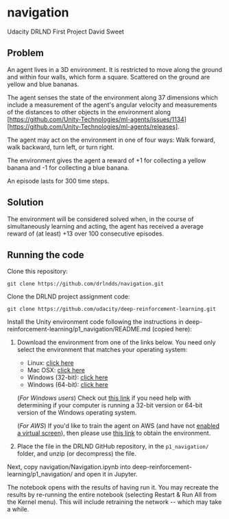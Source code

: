 # navigation
Udacity DRLND First Project
David Sweet


## Problem

An agent lives in a 3D environment.  It is restricted to move along the ground and within four walls, which form a square.  Scattered on the ground are yellow and blue bananas.

The agent senses the state of the environment along 37 dimensions which include a measurement of the agent's angular velocity and measurements of the distances to other objects in the environment along [https://github.com/Unity-Technologies/ml-agents/issues/1134][https://github.com/Unity-Technologies/ml-agents/releases].

The agent may act on the environment in one of four ways: Walk forward, walk backward, turn left, or turn right.

The environment gives the agent a reward of +1 for collecting a yellow banana and -1 for collecting a blue banana.

An episode lasts for 300 time steps.

## Solution

The environment will be considered solved when, in the course of simultaneously learning and acting, the agent has received a average reward of (at least) +13 over 100 consecutive episodes.

## Running the code

Clone this repository:

`git clone https://github.com/drlndds/navigation.git`

Clone the DRLND project assignment code:

`git clone https://github.com/udacity/deep-reinforcement-learning.git`

Install the Unity environment code following the instructions in deep-reinforcement-learning/p1_navigation/README.md (copied here):

1. Download the environment from one of the links below.  You need only select the environment that matches your operating system:
    - Linux: [click here](https://s3-us-west-1.amazonaws.com/udacity-drlnd/P1/Banana/Banana_Linux.zip)
    - Mac OSX: [click here](https://s3-us-west-1.amazonaws.com/udacity-drlnd/P1/Banana/Banana.app.zip)
    - Windows (32-bit): [click here](https://s3-us-west-1.amazonaws.com/udacity-drlnd/P1/Banana/Banana_Windows_x86.zip)
    - Windows (64-bit): [click here](https://s3-us-west-1.amazonaws.com/udacity-drlnd/P1/Banana/Banana_Windows_x86_64.zip)
    
    (_For Windows users_) Check out [this link](https://support.microsoft.com/en-us/help/827218/how-to-determine-whether-a-computer-is-running-a-32-bit-version-or-64) if you need help with determining if your computer is running a 32-bit version or 64-bit version of the Windows operating system.

    (_For AWS_) If you'd like to train the agent on AWS (and have not [enabled a virtual screen](https://github.com/Unity-Technologies/ml-agents/blob/master/docs/Training-on-Amazon-Web-Service.md)), then please use [this link](https://s3-us-west-1.amazonaws.com/udacity-drlnd/P1/Banana/Banana_Linux_NoVis.zip) to obtain the environment.

2. Place the file in the DRLND GitHub repository, in the `p1_navigation/` folder, and unzip (or decompress) the file. 


Next, copy navigation/Navigation.ipynb into deep-reinforcement-learning/p1_navigation/ and open it in Jupyter.

The notebook opens with the results of having run it.  You may recreate the results by re-running the entire notebook (selecting Restart & Run All from the Kernel menu).  This will include retraining the network -- which may take a while.





